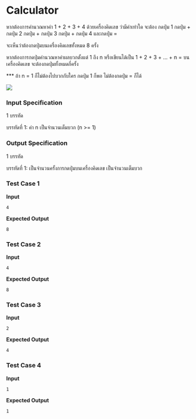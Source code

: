 # Calculator



หากต้องการคำนวณหาค่า 1 + 2 + 3 + 4 ด้วยเครื่องคิดเลข ว่ามีค่าเท่าใด จะต้อง กดปุ่ม 1 กดปุ่ม + กดปุ่ม 2 กดปุ่ม + กดปุ่ม 3 กดปุ่ม + กดปุ่ม 4 และกดปุ่ม = 

จะเห็นว่าต้องกดปุ่มบนเครื่องคิดเลขทั้งหมด 8 ครั้ง

หากต้องการกดปุ่มคำนวณหาค่าผลบวกตั้งแต่ 1 ถึง n หรือเขียนได้เป็น 1 + 2 + 3 + ... + n = บนเครื่องคิดเลข จะต้องกดปุ่มทั้งหมดกี่ครั้ง

*** ถ้า n = 1 ก็ไม่ต้องไปบวกกับใคร กดปุ่ม 1 ก็พอ ไม่ต้องกดปุ่ม = ก็ได้

![](https://ejudge.it.kmitl.ac.th/uploads/1662782149_calculator.jpeg)

### Input Specification

1 บรรทัด

บรรทัดที่ 1: ค่า n เป็นจำนวนเต็มบวก (n >= 1)

### Output Specification

1 บรรทัด

บรรทัดที่ 1: เป็นจำนวนครั้งการกดปุ่มบนเครื่องคิดเลข เป็นจำนวนเต็มบวก



### Test Case 1

**Input**

```
4
```
**Expected Output**

```
8
```


### Test Case 2

**Input**

```
4
```
**Expected Output**

```
8
```


### Test Case 3

**Input**

```
2
```
**Expected Output**

```
4
```


### Test Case 4

**Input**

```
1
```
**Expected Output**

```
1
```
